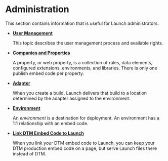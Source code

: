 # Administration

This section contains information that is useful for Launch administrators.

* [**User Management**](https://github.com/Adobe-Marketing-Cloud/reactor-user-docs/tree/67a59a7519514467a713016adfe46d999fe330d8/administration/user-management.md)

  This topic describes the user management process and available rights.

* [**Companies and Properties**](https://github.com/Adobe-Marketing-Cloud/reactor-user-docs/tree/67a59a7519514467a713016adfe46d999fe330d8/administration/properties.md)

  A property, or web property, is a collection of rules, data elements, configured extensions, environments, and libraries. There is only one publish embed code per property.

* [**Adapter**](https://github.com/Adobe-Marketing-Cloud/reactor-user-docs/tree/67a59a7519514467a713016adfe46d999fe330d8/administration/adapter.md)

  When you create a build, Launch delivers that build to a location determined by the adapter assigned to the environment.

* [**Environment**](https://github.com/Adobe-Marketing-Cloud/reactor-user-docs/tree/67a59a7519514467a713016adfe46d999fe330d8/administration/environment-overview.md)

  An _environment_ is a destination for deployment. An environment has a 1:1 relationship with an embed code.

* [**Link DTM Embed Code to Launch**](https://github.com/Adobe-Marketing-Cloud/reactor-user-docs/tree/67a59a7519514467a713016adfe46d999fe330d8/administration/embed-code-link.md)

  When you link your DTM embed code to Launch, you can keep your DTM production embed code on a page, but serve Launch files there instead of DTM.

